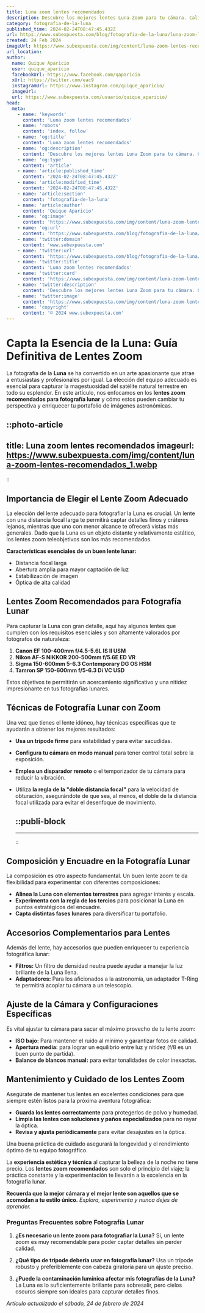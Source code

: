 ```yaml
---
title: Luna zoom lentes recomendados
description: Descubre los mejores lentes Luna Zoom para tu cámara. Calidad y nitidez insuperables para capturar cada detalle. Elige el ideal hoy.
category: fotografia-de-la-luna
published_time: 2024-02-24T08:47:45.432Z
url: https://www.subexpuesta.com/blog/fotografia-de-la-luna/luna-zoom-lentes-recomendados
created: 24 Feb 2024
imageUrl: https://www.subexpuesta.com/img/content/luna-zoom-lentes-recomendados_1.webp
url_location:
author:
  name: Quique Aparicio
  user: quique_aparicio
  facebookUrl: https://www.facebook.com/qaparicio
  xUrl: https://twitter.com/eac9
  instagramUrl: https://www.instagram.com/quique_aparicio/
  imageUrl: 
  url: https://www.subexpuesta.com/usuario/quique_aparicio/
head:
  meta:
    - name: 'keywords'
      content: 'Luna zoom lentes recomendados'
    - name: 'robots'
      content: 'index, follow'
    - name: 'og:title'
      content: 'Luna zoom lentes recomendados'
    - name: 'og:description'
      content: 'Descubre los mejores lentes Luna Zoom para tu cámara. Calidad y nitidez insuperables para capturar cada detalle. Elige el ideal hoy.'
    - name: 'og:type'
      content: 'article'
    - name: 'article:published_time'
      content: '2024-02-24T08:47:45.432Z'
    - name: 'article:modified_time'
      content: '2024-02-24T08:47:45.432Z'
    - name: 'article:section'
      content: 'fotografia-de-la-luna'
    - name: 'article:author'
      content: 'Quique Aparicio'
    - name: 'og:image'
      content: 'https://www.subexpuesta.com/img/content/luna-zoom-lentes-recomendados_1.webp'
    - name: 'og:url'
      content: 'https://www.subexpuesta.com/blog/fotografia-de-la-luna/luna-zoom-lentes-recomendados'
    - name: 'twitter:domain'
      content: 'www.subexpuesta.com'
    - name: 'twitter:url'
      content: 'https://www.subexpuesta.com/blog/fotografia-de-la-luna/luna-zoom-lentes-recomendados'
    - name: 'twitter:title'
      content: 'Luna zoom lentes recomendados'
    - name: 'twitter:card'
      content: 'https://www.subexpuesta.com/img/content/luna-zoom-lentes-recomendados_1.webp'
    - name: 'twitter:description'
      content: 'Descubre los mejores lentes Luna Zoom para tu cámara. Calidad y nitidez insuperables para capturar cada detalle. Elige el ideal hoy.'
    - name: 'twitter:image'
      content: 'https://www.subexpuesta.com/img/content/luna-zoom-lentes-recomendados_1.webp'
    - name: 'copyright'
      content: '© 2024 www.subexpuesta.com'
---
```

# Capta la Esencia de la Luna: Guía Definitiva de Lentes Zoom

La fotografía de la **Luna** se ha convertido en un arte apasionante que atrae a entusiastas y profesionales por igual. La elección del equipo adecuado es esencial para capturar la magestuosidad del satélite natural terrestre en todo su esplendor. En este artículo, nos enfocamos en los **lentes zoom recomendados para fotografía lunar** y cómo estos pueden cambiar tu perspectiva y enriquecer tu portafolio de imágenes astronómicas.


::photo-article
---
title: Luna zoom lentes recomendados
imageurl: https://www.subexpuesta.com/img/content/luna-zoom-lentes-recomendados_1.webp
---
::


## Importancia de Elegir el Lente Zoom Adecuado

La elección del lente adecuado para fotografiar la Luna es crucial. Un lente con una distancia focal larga te permitirá captar detalles finos y cráteres lejanos, mientras que uno con menor alcance te ofrecerá vistas más generales. Dado que la Luna es un objeto distante y relativamente estático, los lentes zoom teleobjetivos son los más recomendados.

**Características esenciales de un buen lente lunar:**

- Distancia focal larga
- Abertura amplia para mayor captación de luz
- Estabilización de imagen
- Óptica de alta calidad

## Lentes Zoom Recomendados para Fotografía Lunar

Para capturar la Luna con gran detalle, aquí hay algunos lentes que cumplen con los requisitos esenciales y son altamente valorados por fotógrafos de naturaleza:

1. **Canon EF 100-400mm f/4.5-5.6L IS II USM**
2. **Nikon AF-S NIKKOR 200-500mm f/5.6E ED VR**
3. **Sigma 150-600mm 5-6.3 Contemporary DG OS HSM**
4. **Tamron SP 150-600mm f/5-6.3 Di VC USD**

Estos objetivos te permitirán un acercamiento significativo y una nitidez impresionante en tus fotografías lunares.

## Técnicas de Fotografía Lunar con Zoom

Una vez que tienes el lente idóneo, hay técnicas específicas que te ayudarán a obtener los mejores resultados:

- **Usa un trípode firme** para estabilidad y para evitar sacudidas.
- **Configura tu cámara en modo manual** para tener control total sobre la exposición.
- **Emplea un disparador remoto** o el temporizador de tu cámara para reducir la vibración.
- Utiliza **la regla de la "doble distancia focal"** para la velocidad de obturación, asegurándote de que sea, al menos, el doble de la distancia focal utilizada para evitar el desenfoque de movimiento.


  ::publi-block
  ---
  ---
  ::
  
  
## Composición y Encuadre en la Fotografía Lunar

La composición es otro aspecto fundamental. Un buen lente zoom te da flexibilidad para experimentar con diferentes composiciones:

- **Alinea la Luna con elementos terrestres** para agregar interés y escala.
- **Experimenta con la regla de los tercios** para posicionar la Luna en puntos estratégicos del encuadre.
- **Capta distintas fases lunares** para diversificar tu portafolio.

## Accesorios Complementarios para Lentes

Además del lente, hay accesorios que pueden enriquecer tu experiencia fotográfica lunar:

- **Filtros:** Un filtro de densidad neutra puede ayudar a manejar la luz brillante de la Luna llena.
- **Adaptadores:** Para los aficionados a la astronomía, un adaptador T-Ring te permitirá acoplar tu cámara a un telescopio.

## Ajuste de la Cámara y Configuraciones Específicas

Es vital ajustar tu cámara para sacar el máximo provecho de tu lente zoom:

- **ISO bajo:** Para mantener el ruido al mínimo y garantizar fotos de calidad.
- **Apertura media:** para lograr un equilibrio entre luz y nitidez (f/8 es un buen punto de partida).
- **Balance de blancos manual:** para evitar tonalidades de color inexactas.

## Mantenimiento y Cuidado de los Lentes Zoom

Asegúrate de mantener tus lentes en excelentes condiciones para que siempre estén listos para la próxima aventura fotográfica:

- **Guarda los lentes correctamente** para protegerlos de polvo y humedad.
- **Limpia las lentes con soluciones y paños especializados** para no rayar la óptica.
- **Revisa y ajusta periódicamente** para evitar desajustes en la óptica.

Una buena práctica de cuidado asegurará la longevidad y el rendimiento óptimo de tu equipo fotográfico.

La **experiencia estética y técnica** al capturar la belleza de la noche no tiene precio. Los **lentes zoom recomendados** son solo el principio del viaje; la práctica constante y la experimentación te llevarán a la excelencia en la fotografía lunar.

**Recuerda que la mejor cámara y el mejor lente son aquellos que se acomodan a tu estilo único.** *Explora, experimenta y nunca dejes de aprender.*

### Preguntas Frecuentes sobre Fotografía Lunar

1. **¿Es necesario un lente zoom para fotografiar la Luna?**
   Sí, un lente zoom es muy recomendable para poder captar detalles sin perder calidad.

2. **¿Qué tipo de trípode debería usar en fotografía lunar?**
   Usa un trípode robusto y preferiblemente con cabeza giratoria para un ajuste preciso.

3. **¿Puede la contaminación lumínica afectar mis fotografías de la Luna?**
   La Luna es lo suficientemente brillante para sobresalir, pero cielos oscuros siempre son ideales para capturar detalles finos.

_Artículo actualizado el sábado, 24 de febrero de 2024_